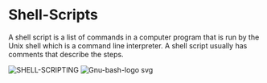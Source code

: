 # Shell-Scripts
A shell script is a list of commands in a computer program that is run by the Unix shell which is a command line interpreter. A shell script usually has comments that describe the steps.

![SHELL-SCRIPTING](https://user-images.githubusercontent.com/109382325/215564291-581754c3-8031-4e0d-92da-6735bf0e10bf.jpg)
![Gnu-bash-logo svg](https://user-images.githubusercontent.com/109382325/215564469-ed191f64-6daf-4634-a089-a1d67ee5baff.png)
